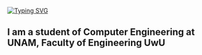 [![Typing SVG](https://readme-typing-svg.demolab.com?font=Fira+Code&weight=500&size=25&pause=1000&color=F71A1E&center=true&vCenter=true&width=500&lines=%F0%9F%91%BEWelcome+of+my+world%F0%9F%91%BE;%F0%9F%98%84Superdart2017%F0%9F%98%84)](https://git.io/typing-svg)

I am a student of Computer Engineering at UNAM, Faculty of Engineering UwU
---------------------------------------------------------------------------

